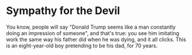 # Sympathy for the Devil

You know, people will say "Donald Trump seems like a man constantly doing an impression of someone", and that's true: you see him imitating work the same way his father did when he was dying, and it all clicks. This is an eight-year-old boy pretending to be his dad, for 70 years.
